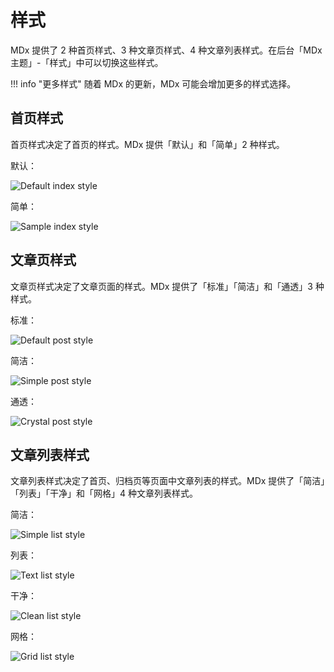 # 样式

MDx 提供了 2 种首页样式、3 种文章页样式、4 种文章列表样式。在后台「MDx 主题」-「样式」中可以切换这些样式。

!!! info "更多样式"
    随着 MDx 的更新，MDx 可能会增加更多的样式选择。

## 首页样式

首页样式决定了首页的样式。MDx 提供「默认」和「简单」2 种样式。

默认：

![Default index style](../img/default-index-style.jpg)

简单：

![Sample index style](../img/simple-index-style.jpg)

## 文章页样式

文章页样式决定了文章页面的样式。MDx 提供了「标准」「简洁」和「通透」3 种样式。

标准：

![Default post style](../img/default-post-style.jpg)

简洁：

![Simple post style](../img/simple-post-style.jpg)

通透：

![Crystal post style](../img/crystal-post-style.jpg)

## 文章列表样式

文章列表样式决定了首页、归档页等页面中文章列表的样式。MDx 提供了「简洁」「列表」「干净」和「网格」4 种文章列表样式。

简洁：

![Simple list style](../img/simple-list-style.jpg)

列表：

![Text list style](../img/text-list-style.jpg)

干净：

![Clean list style](../img/clean-list-style.jpg)

网格：

![Grid list style](../img/grid-list-style.jpg)
